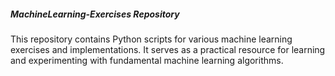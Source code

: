 ##### MachineLearning-Exercises Repository

This repository contains Python scripts for various machine learning exercises and implementations. It serves as a practical resource for learning and experimenting with fundamental machine learning algorithms.

